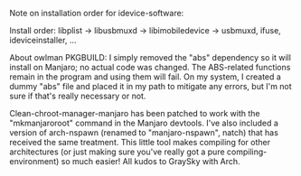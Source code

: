 Note on installation order for idevice-software:

Install order: 
	libplist -> libusbmuxd -> libimobiledevice -> usbmuxd, ifuse, ideviceinstaller, ...
	
About owlman PKGBUILD:
	I simply removed the "abs" dependency so it will install on Manjaro; no actual code was changed. The ABS-related functions remain in the program and using them will fail.  On my system, I created a dummy "abs" file and placed it in my path to mitigate any errors, but I'm not sure if that's really necessary or not.
	
Clean-chroot-manager-manjaro has been patched to work with the "mkmanjaroroot" command in the Manjaro devtools. I've also included a version of arch-nspawn (renamed to "manjaro-nspawn", natch) that has received the same treatment. This little tool makes compiling for other architectures (or just making sure you've really got a pure compiling-environment) so much easier! All kudos to GraySky with Arch.